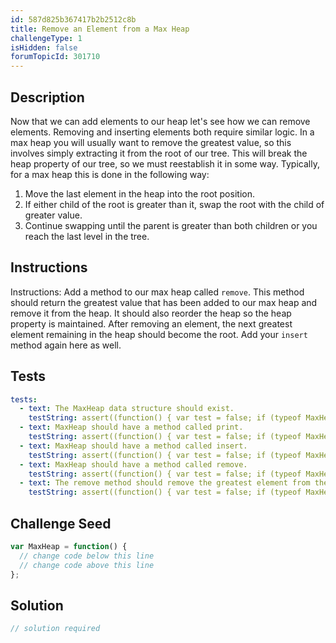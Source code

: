 ```yaml
---
id: 587d825b367417b2b2512c8b
title: Remove an Element from a Max Heap
challengeType: 1
isHidden: false
forumTopicId: 301710
---
```


## Description
<section id='description'>
Now that we can add elements to our heap let's see how we can remove elements. Removing and inserting elements both require similar logic. In a max heap you will usually want to remove the greatest value, so this involves simply extracting it from the root of our tree. This will break the heap property of our tree, so we must reestablish it in some way. Typically, for a max heap this is done in the following way:
<ol>
  <li>Move the last element in the heap into the root position.</li>
  <li>If either child of the root is greater than it, swap the root with the child of greater value.</li>
  <li>Continue swapping until the parent is greater than both children or you reach the last level in the tree.</li>
</ol>
</section>

## Instructions
<section id='instructions'>
Instructions: Add a method to our max heap called <code>remove</code>. This method should return the greatest value that has been added to our max heap and remove it from the heap. It should also reorder the heap so the heap property is maintained. After removing an element, the next greatest element remaining in the heap should become the root. Add your <code>insert</code> method again here as well.
</section>

## Tests
<section id='tests'>

```yml
tests:
  - text: The MaxHeap data structure should exist.
    testString: assert((function() { var test = false; if (typeof MaxHeap !== 'undefined') { test = new MaxHeap() }; return (typeof test == 'object')})());
  - text: MaxHeap should have a method called print.
    testString: assert((function() { var test = false; if (typeof MaxHeap !== 'undefined') { test = new MaxHeap() } else { return false; }; return (typeof test.print == 'function')})());
  - text: MaxHeap should have a method called insert.
    testString: assert((function() { var test = false; if (typeof MaxHeap !== 'undefined') { test = new MaxHeap() } else { return false; }; return (typeof test.insert == 'function')})());
  - text: MaxHeap should have a method called remove.
    testString: assert((function() { var test = false; if (typeof MaxHeap !== 'undefined') { test = new MaxHeap() } else { return false; }; return (typeof test.remove == 'function')})());
  - text: The remove method should remove the greatest element from the max heap while maintaining the max heap property.
    testString: assert((function() { var test = false; if (typeof MaxHeap !== 'undefined') { test = new MaxHeap() } else { return false; }; test.insert(30); test.insert(300); test.insert(500); test.insert(10); let result = []; result.push(test.remove()); result.push(test.remove()); result.push(test.remove()); result.push(test.remove());  return (result.join('') == '5003003010') })());

```

</section>

## Challenge Seed
<section id='challengeSeed'>
<div id='js-seed'>

```js
var MaxHeap = function() {
  // change code below this line
  // change code above this line
};
```

</div>
</section>

## Solution
<section id='solution'>

```js
// solution required
```

</section>
